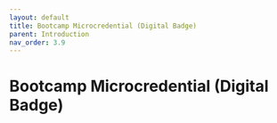 ```yaml
---
layout: default
title: Bootcamp Microcredential (Digital Badge)
parent: Introduction
nav_order: 3.9
---
```

# Bootcamp Microcredential (Digital Badge)
